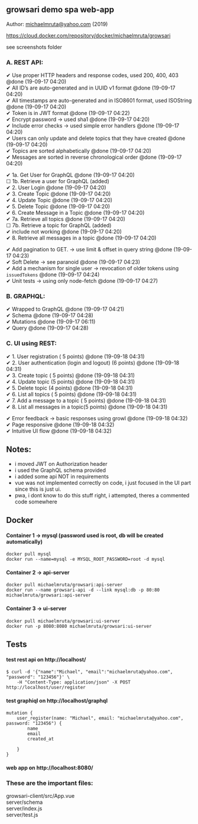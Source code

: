 growsari demo spa web-app
--

Author: <michaelmruta@yahoo.com> (2019)

<https://cloud.docker.com/repository/docker/michaelmruta/growsari>

see screenshots folder
### A. REST API:

 ✔ Use proper HTTP headers and response codes, used 200, 400, 403 @done (19-09-17 04:20)<br />
 ✔ All ID’s are auto-generated and in UUID v1 format @done (19-09-17 04:20)<br />
 ✔ All timestamps are auto-generated and in ISO8601 format, used ISOString @done (19-09-17 04:20)<br />
 ✔ Token is in JWT format  @done (19-09-17 04:22)<br />
 ✔ Encrypt password -> used sha1 @done (19-09-17 04:20)<br />
 ✔ Include error checks -> used simple error handlers @done (19-09-17 04:20)<br />
 ✔ Users can only update and delete topics that they have created @done (19-09-17 04:20)<br />
 ✔ Topics are sorted alphabetically @done (19-09-17 04:20)<br />
 ✔ Messages are sorted in reverse chronological order @done (19-09-17 04:20)<br />

 ✔ 1a. Get User for GraphQL @done (19-09-17 04:20)<br />
 ☐ 1b. Retrieve a user for GraphQL (added)<br />
 ✔ 2. User Login @done (19-09-17 04:20)<br />
 ✔ 3. Create Topic @done (19-09-17 04:20)<br />
 ✔ 4. Update Topic @done (19-09-17 04:20)<br />
 ✔ 5. Delete Topic @done (19-09-17 04:20)<br />
 ✔ 6. Create Message in a Topic @done (19-09-17 04:20)<br />
 ✔ 7a. Retrieve all topics @done (19-09-17 04:20)<br />
 ☐ 7b. Retrieve a topic for GraphQL (added)<br />
 ✔ include not working @done (19-09-17 04:20)<br />
 ✔ 8. Retrieve all messages in a topic @done (19-09-17 04:20)<br />
 
 ✔ Add pagination to GET.​ ​-> use limit & offset in query string @done (19-09-17 04:23)<br />
 ✔ Soft Delete​ ​-> see paranoid @done (19-09-17 04:23)<br />
 ✔ Add a mechanism for single user -> revocation of older tokens using `issuedTokens` @done (19-09-17 04:24)<br />
 ✔ Unit tests -> using only node-fetch @done (19-09-17 04:27)<br />
 
### B. GRAPHQL:

 ✔ Wrapped to GraphQL @done (19-09-17 04:21)<br />
 ✔ Schema @done (19-09-17 04:28)<br />
 ✔ Mutations @done (19-09-17 06:11)<br />
 ✔ Query @done (19-09-17 04:28)<br />

### C. UI using REST:

 ✔ 1. User registration (​ 5 points) @done (19-09-18 04:31)<br />
 ✔ 2. User authentication (login and logout) ​(6 points) @done (19-09-18 04:31)<br />
 ✔ 3. Create topic (​ 5 points) @done (19-09-18 04:31)<br />
 ✔ 4. Update topic ​(5 points) @done (19-09-18 04:31)<br />
 ✔ 5. Delete topic ​(4 points) @done (19-09-18 04:31)<br />
 ✔ 6. List all topics (​ 5 points) @done (19-09-18 04:31)<br />
 ✔ 7. Add a message to a topic (​ 5 points) @done (19-09-18 04:31)<br />
 ✔ 8. List all messages in a topic ​(5 points) @done (19-09-18 04:31)<br />

 ✔ Error feedback -> basic responses using growl @done (19-09-18 04:32)<br />
 ✔ Page responsive @done (19-09-18 04:32)<br />
 ✔ Intuitive UI flow @done (19-09-18 04:32)<br />

Notes:
--
 - i moved JWT on Authorization header<br />
 - i used the GraphQL schema provided<br />
 - i added some api NOT in requirements<br />
 - vue was not implemented correctly on code, i just focused in the UI part since this is just ui.<br />
 - pwa, i dont know to do this stuff right, i attempted, theres a commented code somewhere<br />

Docker
---

#### Container 1 -> mysql (password used is root, db will be created automatically)
```
docker pull mysql
docker run --name=mysql -e MYSQL_ROOT_PASSWORD=root -d mysql 
```

#### Container 2 -> api-server
```
docker pull michaelmruta/growsari:api-server
docker run --name growsari-api -d --link mysql:db -p 80:80 michaelmruta/growsari:api-server
```

#### Container 3 -> ui-server
```
docker pull michaelmruta/growsari:ui-server
docker run -p 8080:8080 michaelmruta/growsari:ui-server
```

Tests
---

#### test rest api on http://localhost/
```
$ curl -d '{"name":"Michael", "email":"michaelmruta@yahoo.com", "password": "123456"}' \
	-H "Content-Type: application/json" -X POST http://localhost/user/register
```

#### test graphiql on http://localhost/graphql
```
mutation {
	user_register(name: "Michael", email: "michaelmruta@yahoo.com", password: "123456") {
		name
		email
		created_at

	}
}
```

#### web app on http://localhost:8080/

### These are the important files:

growsari-client/src/App.vue<br />
server/schema<br />
server/index.js<br />
server/test.js<br />

